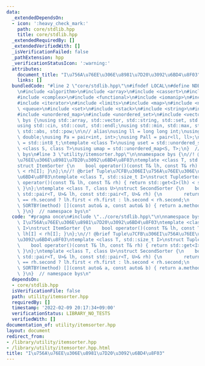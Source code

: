 ```yaml
---
data:
  _extendedDependsOn:
  - icon: ':heavy_check_mark:'
    path: core/stdlib.hpp
    title: core/stdlib.hpp
  _extendedRequiredBy: []
  _extendedVerifiedWith: []
  _isVerificationFailed: false
  _pathExtension: hpp
  _verificationStatusIcon: ':warning:'
  attributes:
    document_title: "I\u756A\u76EE\u306E\u8981\u7D20\u3092\u6BD4\u8F03"
    links: []
  bundledCode: "#line 2 \"core/stdlib.hpp\"\n#ifndef LOCAL\n#define NDEBUG\n#endif\n\
    \n#include <algorithm>\n#include <array>\n#include <cassert>\n#include <cmath>\n\
    #include <complex>\n#include <functional>\n#include <iomanip>\n#include <iostream>\n\
    #include <iterator>\n#include <limits>\n#include <map>\n#include <numeric>\n#include\
    \ <queue>\n#include <set>\n#include <stack>\n#include <string>\n#include <type_traits>\n\
    #include <unordered_map>\n#include <unordered_set>\n#include <vector>\n\nnamespace\
    \ bys {\nusing std::array, std::vector, std::string, std::set, std::map, std::pair;\n\
    using std::cin, std::cout, std::endl;\nusing std::min, std::max, std::sort, std::reverse,\
    \ std::abs, std::pow;\n\n// alias\nusing ll = long long int;\nusing ld = long\
    \ double;\nusing Pa = pair<int, int>;\nusing Pall = pair<ll, ll>;\nusing ibool\
    \ = std::int8_t;\ntemplate <class T>\nusing uset = std::unordered_set<T>;\ntemplate\
    \ <class S, class T>\nusing umap = std::unordered_map<S, T>;\n}  // namespace\
    \ bys\n#line 3 \"utility/itemsorter.hpp\"\n\nnamespace bys {\n//! @brief I\u756A\
    \u76EE\u306E\u8981\u7D20\u3092\u6BD4\u8F03\ntemplate <class T, std::size_t I>\n\
    struct ItemSorter {\n    bool operator()(const T& lh, const T& rh) { return lh[I]\
    \ < rh[I]; }\n};\n//! @brief Tuple\u7CFB\u306EI\u756A\u76EE\u306E\u8981\u7D20\u3092\
    \u6BD4\u8F03\ntemplate <class T, std::size_t I>\nstruct TupleSorter {\n    bool\
    \ operator()(const T& lh, const T& rh) { return std::get<I>(lh) < std::get<I>(rh);\
    \ }\n};\ntemplate <class T, class U>\nstruct SecondSorter {\n    bool operator()(const\
    \ std::pair<T, U>& lh, const std::pair<T, U>& rh) {\n        return lh.second\
    \ == rh.second ? lh.first < rh.first : lh.second < rh.second;\n    }\n};\n#define\
    \ SORTBY(method) [](const auto& a, const auto& b) { return a.method < b.method;\
    \ }\n}  // namespace bys\n"
  code: "#pragma once\n#include \"../core/stdlib.hpp\"\n\nnamespace bys {\n//! @brief\
    \ I\u756A\u76EE\u306E\u8981\u7D20\u3092\u6BD4\u8F03\ntemplate <class T, std::size_t\
    \ I>\nstruct ItemSorter {\n    bool operator()(const T& lh, const T& rh) { return\
    \ lh[I] < rh[I]; }\n};\n//! @brief Tuple\u7CFB\u306EI\u756A\u76EE\u306E\u8981\u7D20\
    \u3092\u6BD4\u8F03\ntemplate <class T, std::size_t I>\nstruct TupleSorter {\n\
    \    bool operator()(const T& lh, const T& rh) { return std::get<I>(lh) < std::get<I>(rh);\
    \ }\n};\ntemplate <class T, class U>\nstruct SecondSorter {\n    bool operator()(const\
    \ std::pair<T, U>& lh, const std::pair<T, U>& rh) {\n        return lh.second\
    \ == rh.second ? lh.first < rh.first : lh.second < rh.second;\n    }\n};\n#define\
    \ SORTBY(method) [](const auto& a, const auto& b) { return a.method < b.method;\
    \ }\n}  // namespace bys\n"
  dependsOn:
  - core/stdlib.hpp
  isVerificationFile: false
  path: utility/itemsorter.hpp
  requiredBy: []
  timestamp: '2022-02-09 20:17:34+09:00'
  verificationStatus: LIBRARY_NO_TESTS
  verifiedWith: []
documentation_of: utility/itemsorter.hpp
layout: document
redirect_from:
- /library/utility/itemsorter.hpp
- /library/utility/itemsorter.hpp.html
title: "I\u756A\u76EE\u306E\u8981\u7D20\u3092\u6BD4\u8F03"
---
```

